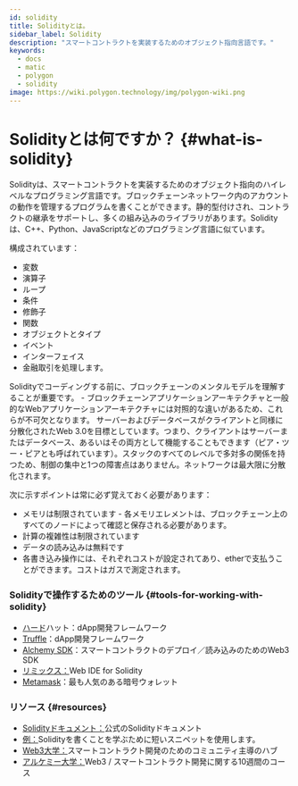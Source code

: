 ```yaml
---
id: solidity
title: Solidityとは。
sidebar_label: Solidity
description: "スマートコントラクトを実装するためのオブジェクト指向言語です。"
keywords:
  - docs
  - matic
  - polygon
  - solidity
image: https://wiki.polygon.technology/img/polygon-wiki.png
---
```


# Solidityとは何ですか？ {#what-is-solidity}

Solidityは、スマートコントラクトを実装するためのオブジェクト指向のハイレベルなプログラミング言語です。ブロックチェーンネットワーク内のアカウントの動作を管理するプログラムを書くことができます。静的型付けされ、コントラクトの継承をサポートし、多くの組み込みのライブラリがあります。Solidityは、C++、Python、JavaScriptなどのプログラミング言語に似ています。

構成されています：
- 変数
- 演算子
- ループ
- 条件
- 修飾子
- 関数
- オブジェクトとタイプ
- イベント
- インターフェイス
- 金融取引を処理します。

Solidityでコーディングする前に、ブロックチェーンのメンタルモデルを理解することが重要です。 - ブロックチェーンアプリケーションアーキテクチャと一般的なWebアプリケーションアーキテクチャには対照的な違いがあるため、これらが不可欠となります。
サーバーおよびデータベースがクライアントと同様に分散化されたWeb 3.0を目標としています。つまり、クライアントはサーバーまたはデータベース、あるいはその両方として機能することもできます（ピア・ツー・ピアとも呼ばれています）。スタックのすべてのレベルで多対多の関係を持つため、制御の集中と1つの障害点はありません。ネットワークは最大限に分散化されます。

次に示すポイントは常に必ず覚えておく必要があります：

- メモリは制限されています - 各メモリエレメントは、ブロックチェーン上のすべてのノードによって確認と保存される必要があります。
- 計算の複雑性は制限されています
- データの読み込みは無料です
- 各書き込み操作には、それぞれコストが設定されてあり、etherで支払うことができます。コストはガスで測定されます。

### Solidityで操作するためのツール {#tools-for-working-with-solidity}
- [ハード](https://hardhat.org)ハット：dApp開発フレームワーク
- [Truffle](https://trufflesuite.com/)：dApp開発フレームワーク
- [Alchemy SDK](https://docs.alchemy.com/reference/alchemy-sdk-quickstart)：スマートコントラクトのデプロイ／読み込みのためのWeb3 SDK
- [リミックス：](https://remix-project.org/)Web IDE for Solidity
- [Metamask](https://metamask.io/)：最も人気のある暗号ウォレット

### リソース {#resources}

- [Solidityドキュメント：](https://solidity.readthedocs.io/)公式のSolidityドキュメント
- [例：](https://solidity-by-example.org/)Solidityを書くことを学ぶために短いスニペットを使用します。
- [Web3大学：](https://web3.university)スマートコントラクト開発のためのコミュニティ主導のハブ
- [アルケミー大学：](https://university.alchemy.com/)Web3 / スマートコントラクト開発に関する10週間のコース

